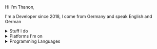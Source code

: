 Hi I'm Thanon,

I'm a Developer since 2018, I come from Germany and speak English and German

<details>
  <summary>Stuff I do</summary>
  
  - discord / ts3 / WhatsApp bots in Java, Typescript and JavaScript
  
  - Websites in Html, JavaScript, typescript, css and React

  - Minecraft clients / servers / plugins / mods in Java
</details>

<details>
  <summary>Platforms I'm on</summary>
  
- <a href="https://g.dev/thanon">Google Developers</a>

- <a>Stack Overflow</a>

- <a href="https://discord.com/users/960946185768685618">Discord</a>

- <a href="https://twitch.tv/thanongaming">Twitch</a>

- <a href="https://www.youtube.com/@TTCallabout">Youtube</a>
</details>

<details>
  <summary>Programming Languages</summary>

  - Python
  - Java
  - Html, Css, JavaScript
</details>
